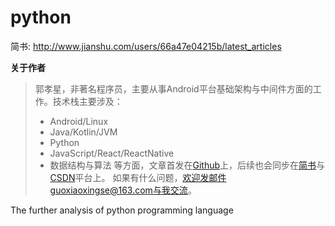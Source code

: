 # python

简书: http://www.jianshu.com/users/66a47e04215b/latest_articles

**关于作者**

>郭孝星，非著名程序员，主要从事Android平台基础架构与中间件方面的工作。技术栈主要涉及：
>- Android/Linux
>- Java/Kotlin/JVM
>- Python
>- JavaScript/React/ReactNative
>- 数据结构与算法
>等方面，文章首发在[Github](https://github.com/guoxiaoxing)上，后续也会同步在[简书](http://www.jianshu.com/users/66a47e04215b/latest_articles)与[CSDN](http://blog.csdn.net/allenwells)平台上。
>如果有什么问题，欢迎发邮件guoxiaoxingse@163.com与我交流。



The further analysis of python programming language
